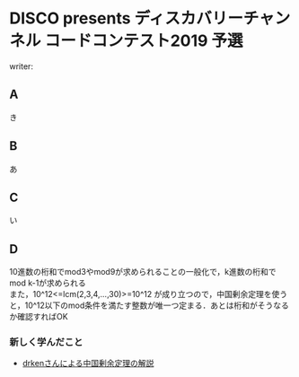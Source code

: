 # DISCO presents ディスカバリーチャンネル コードコンテスト2019 予選
writer:
## A
き

## B
あ

## C
い

## D
10進数の桁和でmod3やmod9が求められることの一般化で，k進数の桁和でmod k-1が求められる  
また，10^12<=lcm(2,3,4,...,30)>=10^12 が成り立つので，中国剰余定理を使うと，10^12以下のmod条件を満たす整数が唯一つ定まる．あとは桁和がそうなるか確認すればOK

### 新しく学んだこと
* [drkenさんによる中国剰余定理の解説](https://qiita.com/drken/items/ae02240cd1f8edfc86fd)

